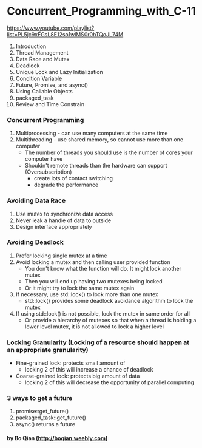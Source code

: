 # Concurrent_Programming_with_C-11
https://www.youtube.com/playlist?list=PL5jc9xFGsL8E12so1wlMS0r0hTQoJL74M
1. Introduction
2. Thread Management
3. Data Race and Mutex
4. Deadlock
5. Unique Lock and Lazy Initialization
6. Condition Variable
7. Future, Promise, and async()
8. Using Callable Objects
9. packaged_task
10. Review and Time Constrain

### Concurrent Programming
1. Multiprocessing - can use many computers at the same time
2. Multithreading  - use shared memory, so cannot use more than one computer
    - The number of threads you should use is the number of cores your computer have
    - Shouldn't remote threads than the hardware can support (Oversubscription)
        - create lots of contact switching
        - degrade the performance

### Avoiding Data Race
1. Use mutex to synchronize data access
2. Never leak a handle of data to outside
3. Design interface appropriately

### Avoiding Deadlock
1. Prefer locking single mutex at a time
2. Avoid locking a mutex and then calling user provided function
    - You don't know what the function will do. It might lock another mutex
    - Then you will end up having two mutexes being locked
    - Or it might try to lock the same mutex again
3. If necessary, use std::lock() to lock more than one mutex
    - std::lock() provides some deadlock avoidance algorithm to lock the mutex
4. If using std::lock() is not possible, lock the mutex in same order for all
    - Or provide a hierarchy of mutexes so that when a thread is holding a lower
    level mutex, it is not allowed to lock a higher level

### Locking Granularity (Locking of a resource should happen at an appropriate granularity)
- Fine-grained lock:    protects small amount of
    - locking 2 of this will increase a chance of deadlock
- Coarse-grained lock:  protects big amount of data
    - locking 2 of this will decrease the opportunity of parallel computing

### 3 ways to get a future
1. promise::get_future()
2. packaged_task::get_future()
3. async() returns a future


#### by Bo Qian (http://boqian.weebly.com)
